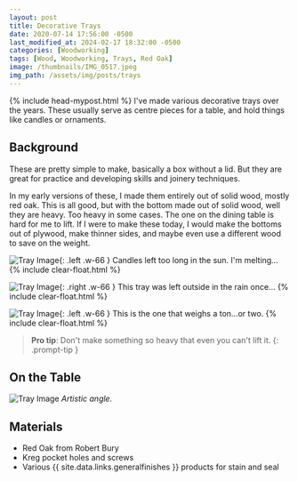 ```yaml
---
layout: post
title: Decorative Trays
date: 2020-07-14 17:56:00 -0500
last_modified_at: 2024-02-17 18:32:00 -0500
categories: [Woodworking]
tags: [Wood, Woodworking, Trays, Red Oak]
image: /thumbnails/IMG_0517.jpeg
img_path: /assets/img/posts/trays
---
```

{% include head-mypost.html %}
I've made various decorative trays over the years.  These usually serve as centre pieces for a table, and hold things like candles or ornaments.

## Background

These are pretty simple to make, basically a box without a lid.  But they are great for practice and developing skills and joinery techniques.

In my early versions of these, I made them entirely out of solid wood, mostly red oak.  This is all good, but with the bottom made out of solid wood, well they are heavy.  Too heavy in some cases.  The one on the dining table is hard for me to lift.  If I were to make these today, I would make the bottoms out of plywood, make thinner sides, and maybe even use a different wood to save on the weight.

![Tray Image][Tray1]{: .left .w-66 }
Candles left too long in the sun.  I'm melting...
{% include clear-float.html %}

![Tray Image][Tray2]{: .right .w-66 }
This tray was left outside in the rain once...
{% include clear-float.html %}

![Tray Image][Tray3]{: .left .w-66 }
This is the one that weighs a ton...or two.
{% include clear-float.html %}

>**Pro tip**: Don't make something so heavy that even you can't lift it.
{: .prompt-tip }

## On the Table

![Tray Image][Tray4]
_Artistic angle._

## Materials

- Red Oak from Robert Bury
- Kreg pocket holes and screws
- Various {{ site.data.links.generalfinishes }} products for stain and seal

[Tray1]: 20200714_161152.jpeg
[Tray2]: 20200714_161022.jpeg
[Tray3]: IMG_0517.jpeg
[Tray4]: IMG_0518.jpeg
